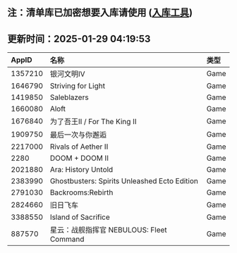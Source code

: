## 注：清单库已加密想要入库请使用 ([入库工具](https://github.com/BlankTMing/ManifestAutoUpdate/releases))

## 更新时间：2025-01-29 04:19:53
| AppID | 名称 | 类型  |
| :-------------------- | :----------------------------- | :----------- |
| 1357210 | 银河文明IV| Game |
| 1646790 | Striving for Light| Game |
| 1419850 | Saleblazers| Game |
| 1660080 | Aloft| Game |
| 1676840 | 为了吾王II / For The King II| Game |
| 1909750 | 最后一次与你邂逅| Game |
| 2217000 | Rivals of Aether II| Game |
| 2280 | DOOM + DOOM II| Game |
| 2021880 | Ara: History Untold| Game |
| 2383990 | Ghostbusters: Spirits Unleashed Ecto Edition| Game |
| 2791030 | Backrooms:Rebirth| Game |
| 2824660 | 旧日飞车| Game |
| 3388550 | Island of Sacrifice| Game |
| 887570 | 星云：战舰指挥官 NEBULOUS: Fleet Command| Game |
